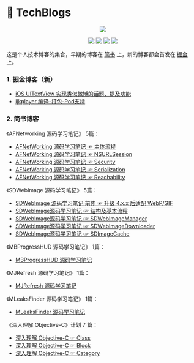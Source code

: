 #  TechBlogs

<p align='center'>
<img src='https://avatars.githubusercontent.com/u/13641317?v=4'>
</p>

<p align='center'>
<a href="https://juejin.im/user/3931509311147816"><img src="https://img.shields.io/badge/掘金-@riversea2015-fd6f32.svg?style=flat&colorA=1970fe"></a>
<a href="https://www.jianshu.com/u/71f817a3a70b"><img src="https://img.shields.io/badge/简书-@riversea2015-f974ce.svg?style=flat&colorA=f4292e"></a>
<a href="https://devhe.com"><img src="https://img.shields.io/badge/blog-@riversea2015-blue.svg"></a>
<a href="https://github.com/riversea2015/TechBlogs/pulls"><img src="https://img.shields.io/badge/PR-welcome%20!-brightgreen.svg?colorA=a0cd34"></a>
</p>

这是个人技术博客的集合，早期的博客在 [简书](https://www.jianshu.com/u/71f817a3a70b) 上，新的博客都会首发在 [掘金](https://juejin.cn/user/3931509311147816) 上。

### 1. 掘金博客（新）

- [iOS UITextView 实现类似微博的话题、提及功能](https://juejin.cn/post/7105590718336335902)
- [ijkplayer 编译-打包-Pod支持](https://juejin.cn/post/7108018078641815565)

### 2. 简书博客
  
《AFNetworking 源码学习笔记》 5篇：

- [AFNetWorking 源码学习笔记 ☞ 主体流程](https://www.jianshu.com/p/b1c9639207d2)
- [AFNetWorking 源码学习笔记 ☞ NSURLSession](https://www.jianshu.com/p/569e184cc9aa)
- [AFNetWorking 源码学习笔记 ☞ Security](https://www.jianshu.com/p/77e8ab1b231e)
- [AFNetWorking 源码学习笔记 ☞ Serialization](https://www.jianshu.com/p/0132afd13e24)
- [AFNetWorking 源码学习笔记 ☞ Reachability](https://www.jianshu.com/p/451eb3eebda7)

《SDWebImage 源码学习笔记》 5篇：

- [SDWebImage 源码学习笔记·前传 ☞ 升级 4.x.x 后适配 WebP/GIF](https://www.jianshu.com/p/c3ec50e1942f)
- [SDWebImage源码学习笔记 ☞ 结构及基本流程](https://www.jianshu.com/p/99c9564043d2)
- [SDWebImage源码学习笔记 ☞ SDWebImageManager](https://www.jianshu.com/p/221b335cc760)
- [SDWebImage源码学习笔记 ☞ SDWebImageDownloader](https://www.jianshu.com/p/06071cba3404)
- [SDWebImage源码学习笔记 ☞ SDImageCache](https://www.jianshu.com/p/e3f4a7f57899)

《MBProgressHUD 源码学习笔记》 1篇：
- [MBProgressHUD 源码学习笔记](https://www.jianshu.com/p/b5eeee088e03)

《MJRefresh 源码学习笔记》 1篇：
- [MJRefresh 源码学习笔记](https://www.jianshu.com/p/c391621b3e80)

《MLeaksFinder 源码学习笔记》 1篇：
- [MLeaksFinder 源码学习笔记](https://www.jianshu.com/p/5a7e8360ba3f)

《深入理解 Objective-C》计划 7 篇：
- [深入理解 Objective-C ☞ Class](https://www.jianshu.com/p/241e8be676a9)
- [深入理解 Objective-C ☞ Block](https://www.jianshu.com/p/b3ef577b7646)
- [深入理解 Objective-C ☞ Category](https://www.jianshu.com/p/23160f71d843)
